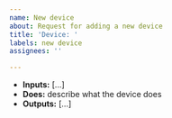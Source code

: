 ```yaml
---
name: New device
about: Request for adding a new device
title: 'Device: '
labels: new device
assignees: ''

---
```


- **Inputs:** […]
- **Does:** describe what the device does
- **Outputs:** […]

